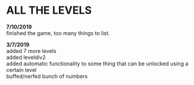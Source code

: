 # ALL THE LEVELS

**7/10/2019**<br>
finished the game, too many things to list.

**3/7/2019** <br>
added 7 more levels <br>
added leveldiv2 <br>
added automatic functionality to some thing that can be unlocked using a certain level <br>
buffed/nerfed bunch of numbers <br>
